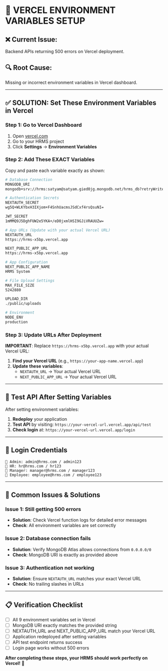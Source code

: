 # 🔧 VERCEL ENVIRONMENT VARIABLES SETUP

## ❌ **Current Issue:**
Backend APIs returning 500 errors on Vercel deployment.

## 🔍 **Root Cause:**
Missing or incorrect environment variables in Vercel dashboard.

---

## ✅ **SOLUTION: Set These Environment Variables in Vercel**

### **Step 1: Go to Vercel Dashboard**
1. Open [vercel.com](https://vercel.com)
2. Go to your HRMS project
3. Click **Settings** → **Environment Variables**

### **Step 2: Add These EXACT Variables**

Copy and paste each variable exactly as shown:

```bash
# Database Connection
MONGODB_URI
mongodb+srv://hrms:satyam@satyam.gied0jg.mongodb.net/hrms_db?retryWrites=true&w=majority

# Authentication Secrets
NEXTAUTH_SECRET
wg5Q+WLKYbxH3IXjom+F4SnhUacmsJSdCxf4rsQsuNI=

JWT_SECRET
1mMMQ9J5DghFUW2e5YKA+/eD0jxmlHSI9GJiVRAUUZw=

# App URLs (Update with your actual Vercel URL)
NEXTAUTH_URL
https://hrms-x5bp.vercel.app

NEXT_PUBLIC_APP_URL
https://hrms-x5bp.vercel.app

# App Configuration
NEXT_PUBLIC_APP_NAME
HRMS System

# File Upload Settings
MAX_FILE_SIZE
5242880

UPLOAD_DIR
./public/uploads

# Environment
NODE_ENV
production
```

### **Step 3: Update URLs After Deployment**

**IMPORTANT**: Replace `https://hrms-x5bp.vercel.app` with your actual Vercel URL:

1. **Find your Vercel URL** (e.g., `https://your-app-name.vercel.app`)
2. **Update these variables**:
   - `NEXTAUTH_URL` → Your actual Vercel URL
   - `NEXT_PUBLIC_APP_URL` → Your actual Vercel URL

---

## 🧪 **Test API After Setting Variables**

After setting environment variables:

1. **Redeploy** your application
2. **Test API** by visiting: `https://your-vercel-url.vercel.app/api/test`
3. **Check login** at: `https://your-vercel-url.vercel.app/login`

---

## 🔑 **Login Credentials**

```
👤 Admin: admin@hrms.com / admin123
👤 HR: hr@hrms.com / hr123
👤 Manager: manager@hrms.com / manager123
👤 Employee: employee@hrms.com / employee123
```

---

## 🚨 **Common Issues & Solutions**

### **Issue 1: Still getting 500 errors**
- **Solution**: Check Vercel function logs for detailed error messages
- **Check**: All environment variables are set correctly

### **Issue 2: Database connection fails**
- **Solution**: Verify MongoDB Atlas allows connections from `0.0.0.0/0`
- **Check**: MongoDB URI is exactly as provided above

### **Issue 3: Authentication not working**
- **Solution**: Ensure `NEXTAUTH_URL` matches your exact Vercel URL
- **Check**: No trailing slashes in URLs

---

## 📋 **Verification Checklist**

- [ ] All 9 environment variables set in Vercel
- [ ] MongoDB URI exactly matches the provided string
- [ ] NEXTAUTH_URL and NEXT_PUBLIC_APP_URL match your Vercel URL
- [ ] Application redeployed after setting variables
- [ ] API test endpoint returns success
- [ ] Login page works without 500 errors

**After completing these steps, your HRMS should work perfectly on Vercel!** 🎉
